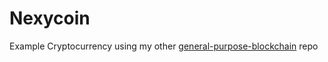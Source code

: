 # Nexycoin
Example Cryptocurrency using my other [general-purpose-blockchain](https://github.com/lukegniwecki/general-purpose-blockchain) repo
